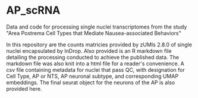 # AP_scRNA
Data and code for processing single nuclei transcriptomes from the study "Area Postrema Cell Types that Mediate Nausea-associated Behaviors"

In this repository are the counts matricies provided by zUMIs 2.8.0 of single nuclei encapsulated by InDrop. Also provided is an R markdown file detailing the processing conducted to achieve the published data. The markdown file was also knit into a html file for a reader's convenience. A csv file containing metadata for nuclei that pass QC, with designation for Cell Type, AP or NTS, AP neuronal subtype, and corresponding UMAP embeddings. The final seurat object for the neurons of the AP is also provided here.
